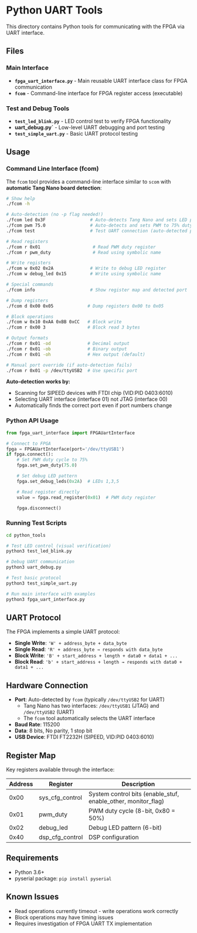 # Python UART Tools

This directory contains Python tools for communicating with the FPGA via UART interface.

## Files

### Main Interface
- **`fpga_uart_interface.py`** - Main reusable UART interface class for FPGA communication
- **`fcom`** - Command-line interface for FPGA register access (executable)

### Test and Debug Tools
- **`test_led_blink.py`** - LED control test to verify FPGA functionality
- **uart_debug.py`** - Low-level UART debugging and port testing
- **`test_simple_uart.py`** - Basic UART protocol testing

## Usage

### Command Line Interface (fcom)
The `fcom` tool provides a command-line interface similar to `scom` with **automatic Tang Nano board detection**:

```bash
# Show help
./fcom -h

# Auto-detection (no -p flag needed!)
./fcom led 0x3F                 # Auto-detects Tang Nano and sets LED pattern
./fcom pwm 75.0                 # Auto-detects and sets PWM to 75% duty cycle
./fcom test                     # Test UART connection (auto-detected port)

# Read registers
./fcom r 0x01                    # Read PWM duty register
./fcom r pwm_duty                # Read using symbolic name

# Write registers
./fcom w 0x02 0x2A              # Write to debug LED register
./fcom w debug_led 0x15         # Write using symbolic name

# Special commands
./fcom info                     # Show register map and detected port

# Dump registers
./fcom d 0x00 0x05             # Dump registers 0x00 to 0x05

# Block operations
./fcom w 0x10 0xAA 0xBB 0xCC   # Block write
./fcom r 0x00 3                # Block read 3 bytes

# Output formats
./fcom r 0x01 -od              # Decimal output
./fcom r 0x01 -ob              # Binary output
./fcom r 0x01 -oh              # Hex output (default)

# Manual port override (if auto-detection fails)
./fcom r 0x01 -p /dev/ttyUSB2  # Use specific port
```

**Auto-detection works by:**
- Scanning for SIPEED devices with FTDI chip (VID:PID 0403:6010)
- Selecting UART interface (interface 01) not JTAG (interface 00)
- Automatically finds the correct port even if port numbers change

### Python API Usage
```python
from fpga_uart_interface import FPGAUartInterface

# Connect to FPGA
fpga = FPGAUartInterface(port='/dev/ttyUSB1')
if fpga.connect():
    # Set PWM duty cycle to 75%
    fpga.set_pwm_duty(75.0)

    # Set debug LED pattern
    fpga.set_debug_leds(0x2A)  # LEDs 1,3,5

    # Read register directly
    value = fpga.read_register(0x01)  # PWM duty register

    fpga.disconnect()
```

### Running Test Scripts
```bash
cd python_tools

# Test LED control (visual verification)
python3 test_led_blink.py

# Debug UART communication
python3 uart_debug.py

# Test basic protocol
python3 test_simple_uart.py

# Run main interface with examples
python3 fpga_uart_interface.py
```

## UART Protocol

The FPGA implements a simple UART protocol:

- **Single Write**: `'W' + address_byte + data_byte`
- **Single Read**: `'R' + address_byte → responds with data_byte`
- **Block Write**: `'B' + start_address + length + data0 + data1 + ...`
- **Block Read**: `'b' + start_address + length → responds with data0 + data1 + ...`

## Hardware Connection

- **Port**: Auto-detected by `fcom` (typically `/dev/ttyUSB2` for UART)
  - Tang Nano has two interfaces: `/dev/ttyUSB1` (JTAG) and `/dev/ttyUSB2` (UART)
  - The `fcom` tool automatically selects the UART interface
- **Baud Rate**: 115200
- **Data**: 8 bits, No parity, 1 stop bit
- **USB Device**: FTDI FT2232H (SIPEED, VID:PID 0403:6010)

## Register Map

Key registers available through the interface:

| Address | Register | Description |
|---------|----------|-------------|
| 0x00 | sys_cfg_control | System control bits (enable_stuf, enable_other, monitor_flag) |
| 0x01 | pwm_duty | PWM duty cycle (8-bit, 0x80 = 50%) |
| 0x02 | debug_led | Debug LED pattern (6-bit) |
| 0x40 | dsp_cfg_control | DSP configuration |

## Requirements

- Python 3.6+
- pyserial package: `pip install pyserial`

## Known Issues

- Read operations currently timeout - write operations work correctly
- Block operations may have timing issues
- Requires investigation of FPGA UART TX implementation